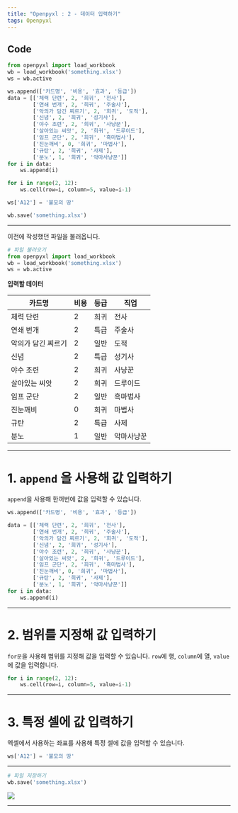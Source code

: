 ```yaml
---
title: "Openpyxl : 2 - 데이터 입력하기"
tags: Openpyxl
---
```






## Code

```python
from openpyxl import load_workbook
wb = load_workbook('something.xlsx')
ws = wb.active

ws.append(['카드명', '비용', '효과', '등급'])
data = [['체력 단련', 2, '희귀', '전사'],
        ['연쇄 번개', 2, '희귀', '주술사'],
        ['악의가 담긴 찌르기', 2, '희귀', '도적'],
        ['신념', 2, '희귀', '성기사'],
        ['야수 조련', 2, '희귀', '사냥꾼'],
        ['살아있는 씨앗', 2, '희귀', '드루이드'],
        ['임프 군단', 2, '희귀', '흑마법사'],
        ['진눈깨비', 0, '희귀', '마법사'],
        ['규탄', 2, '희귀', '사제'],
        ['분노', 1, '희귀', '악마사냥꾼']]
for i in data:
    ws.append(i)

for i in range(2, 12):
    ws.cell(row=i, column=5, value=i-1)

ws['A12'] = '불모의 땅'

wb.save('something.xlsx')
```



---



이전에 작성했던 파일을 불러옵니다.

```python
# 파일 불러오기
from openpyxl import load_workbook
wb = load_workbook('something.xlsx')
ws = wb.active
```

**입력할 데이터**

| 카드명             | 비용 | 등급 | 직업       |
| ------------------ | ---- | :--- | ---------- |
| 체력 단련          | 2    | 희귀 | 전사       |
| 연쇄 번개          | 2    | 특급 | 주술사     |
| 악의가 담긴 찌르기 | 2    | 일반 | 도적       |
| 신념               | 2    | 특급 | 성기사     |
| 야수 조련          | 2    | 희귀 | 사냥꾼     |
| 살아있는 씨앗      | 2    | 희귀 | 드루이드   |
| 임프 군단          | 2    | 일반 | 흑마법사   |
| 진눈깨비           | 0    | 희귀 | 마법사     |
| 규탄               | 2    | 특급 | 사제       |
| 분노               | 1    | 일반 | 악마사냥꾼 |



---



# 1. `append` 을 사용해 값 입력하기

`append`을 사용해 한꺼번에 값을 입력할 수 있습니다.

```python
ws.append(['카드명', '비용', '효과', '등급'])
```

```python
data = [['체력 단련', 2, '희귀', '전사'],
        ['연쇄 번개', 2, '희귀', '주술사'],
        ['악의가 담긴 찌르기', 2, '희귀', '도적'],
        ['신념', 2, '희귀', '성기사'],
        ['야수 조련', 2, '희귀', '사냥꾼'],
        ['살아있는 씨앗', 2, '희귀', '드루이드'],
        ['임프 군단', 2, '희귀', '흑마법사'],
        ['진눈깨비', 0, '희귀', '마법사'],
        ['규탄', 2, '희귀', '사제'],
        ['분노', 1, '희귀', '악마사냥꾼']]
for i in data:
    ws.append(i)
```



---



# 2. 범위를 지정해 값 입력하기

`for문`을 사용해 범위를 지정해 값을 입력할 수 있습니다. `row`에 행, `column`에 열, `value`에 값을 입력합니다. 

```python
for i in range(2, 12):
    ws.cell(row=i, column=5, value=i-1)
```



---



# 3. 특정 셀에 값 입력하기

엑셀에서 사용하는 좌표를 사용해 특정 셀에 값을 입력할 수 있습니다.

```python
ws['A12'] = '불모의 땅'
```



---



```python
# 파일 저장하기
wb.save('something.xlsx')
```

![](https://img1.daumcdn.net/thumb/R1280x0/?scode=mtistory2&fname=https%3A%2F%2Fblog.kakaocdn.net%2Fdn%2FctfewL%2FbtrfDhZ6tcX%2FZTJgv32LZDXyKs2H4qKx51%2Fimg.png)



---

